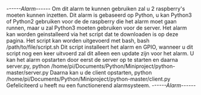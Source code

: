 *------Alarm------*
Om dit alarm te kunnen gebruiken zal u 2 raspberry's moeten kunnen inzetten.
Dit alarm is gebaseerd op Python, u kan Python3 of Python2 gebruiken voor de de raspberry die het alarm moet gaan runnen, maar u zal Python3 moeten gebruiken voor de server.
Het alarm kan worden geinstalleerd via het script dat te downloaden is op deze pagina.
Het script kan worden uitgevoerd met bash, bash /path/to/file/script.sh
Dit script installeert het alarm en GPIO, wanneer u dit script nog een keer uitvoerd zal dit alleen een update zijn voor het alarm.
U kan het alarm opstarten door eerst de server op te starten en daarna server.py, python /home/pi/Documents/Python/Miniproject/python-master/server.py
Daarna kan u de client opstarten, python /home/pi/Documents/Python/Miniproject/python-master/client.py
Gefeliciteerd u heeft nu een functionerend alarmsysteem.
*------Alarm------*